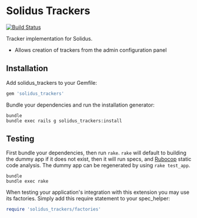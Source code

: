 Solidus Trackers
==============

[![Build Status](https://travis-ci.org/solidusio-contrib/solidus_trackers.svg?branch=master)](https://travis-ci.org/solidusio-contrib/solidus_trackers)

Tracker implementation for Solidus.
- Allows creation of trackers from the admin configuration panel

Installation
------------

Add solidus_trackers to your Gemfile:

```ruby
gem 'solidus_trackers'
```

Bundle your dependencies and run the installation generator:

```shell
bundle
bundle exec rails g solidus_trackers:install
```

Testing
-------

First bundle your dependencies, then run `rake`. `rake` will default to building the dummy app if it does not exist, then it will run specs, and [Rubocop](https://github.com/bbatsov/rubocop) static code analysis. The dummy app can be regenerated by using `rake test_app`.

```shell
bundle
bundle exec rake
```

When testing your application's integration with this extension you may use its factories.
Simply add this require statement to your spec_helper:

```ruby
require 'solidus_trackers/factories'
```
